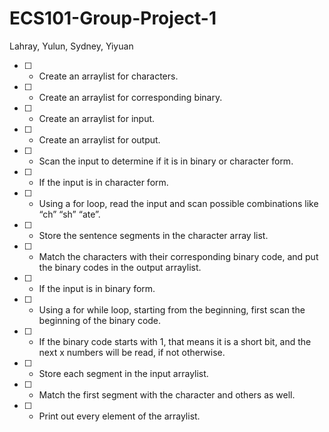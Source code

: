 # ECS101-Group-Project-1
Lahray, Yulun, Sydney, Yiyuan
- [ ] - Create an arraylist for characters.

- [ ] - Create an arraylist for corresponding binary.

- [ ] - Create an arraylist for input.

- [ ] - Create an arraylist for output.

- [ ] - Scan the input to determine if it is in binary or character form.

- [ ] - If the input is in character form.

- [ ] - Using a for loop, read the input and scan possible combinations like “ch” “sh” “ate”.

- [ ] - Store the sentence segments in the character array list.

- [ ] - Match the characters with their corresponding binary code, and put the binary codes in the output arraylist.

- [ ] - If the input is in binary form.

- [ ] - Using a for while loop, starting from the beginning, first scan the beginning of the binary code.

- [ ] - If the binary code starts with 1, that means it is a short bit, and the next x numbers will be read, if not otherwise.

- [ ] - Store each segment in the input arraylist.

- [ ] - Match the first segment with the character and others as well.

- [ ] - Print out every element of the arraylist.
